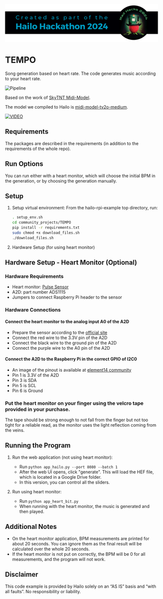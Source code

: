 ![](../../resources/Hackathon-banner-2024.png)

# TEMPO

Song generation based on heart rate. The code generates music according to your heart rate.

![Pipeline](https://i.imgur.com/VhYneIl.png)

Based on the work of [SkyTNT Midi-Model](https://github.com/SkyTNT/midi-model).

The model we compiled to Hailo is [midi-model-tv2o-medium](https://huggingface.co/skytnt/midi-model-tv2o-medium).

[![VIDEO](https://img.youtube.com/vi/xX3PSgciWHs/1.jpg)](https://www.youtube.com/watch?v=xX3PSgciWHs)

## Requirements

The packages are described in the requirements (in addition to the requirements of the whole repo).

## Run Options

You can run either with a heart monitor, which will choose the initial BPM in the generation, or by choosing the generation manually.

## Setup

1. Setup virtual environment:
   From the hailo-rpi-example top directory, run:
    ```bash
    . setup_env.sh
    cd community_projects/TEMPO
    pip install -r requirements.txt
    sudo chmod +x download_files.sh
    ./download_files.sh
    ```
2. Hardware Setup (for using heart monitor)

## Hardware Setup - Heart Monitor (Optional)
### Hardware Requirements
- Heart monitor: [Pulse Sensor](https://pulsesensor.com/)
- A2D: part number ADS1115
- Jumpers to connect Raspberry Pi header to the sensor

### Hardware Connections
#### Connect the heart monitor to the analog input A0 of the A2D
- Prepare the sensor according to the [official site](https://cdn.shopify.com/s/files/1/0100/6632/files/PulseSensor_Datasheet_2024-Nov.pdf?v=1732032216)
- Connect the red wire to the 3.3V pin of the A2D
- Connect the black wire to the ground pin of the A2D
- Connect the purple wire to the A0 pin of the A2D

#### Connect the A2D to the Raspberry Pi in the correct GPIO of I2C0
- An image of the pinout is available at [element14 community](https://community.element14.com/products/raspberry-pi/m/files/148385)
- Pin 1 is 3.3V of the A2D
- Pin 3 is SDA
- Pin 5 is SCL
- Pin 6 is Ground

### Put the heart monitor on your finger using the velcro tape provided in your purchase.
The tape should be strong enough to not fall from the finger but not too tight for a reliable read, as the monitor uses the light reflection coming from the veins.

## Running the Program

1. Run the web application (not using heart monitor):
    - Run `python app_hailo.py --port 8080 --batch 1`
    - After the web UI opens, click "generate". This will load the HEF file, which is located in a Google Drive folder.
    - In this version, you can control all the sliders.

2. Run using heart monitor:
    - Run `python app_heart_bit.py`
    - When running with the heart monitor, the music is generated and then played.

## Additional Notes

- On the heart monitor application, BPM measurements are printed for about 20 seconds. You can ignore them as the final result will be calculated over the whole 20 seconds.
- If the heart monitor is not put on correctly, the BPM will be 0 for all measurements, and the program will not work.

## Disclaimer

This code example is provided by Hailo solely on an “AS IS” basis and “with all faults”. No responsibility or liability.
